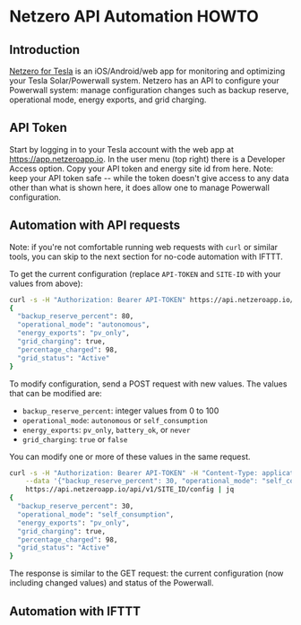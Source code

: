 # Netzero API Automation HOWTO

## Introduction
[Netzero for Tesla](https://www.netzeroapp.io) is an iOS/Android/web app for monitoring and optimizing your Tesla Solar/Powerwall system.
Netzero has an API to configure your Powerwall system: manage configuration changes such as backup reserve, operational mode, energy exports, and grid charging.

## API Token
Start by logging in to your Tesla account with the web app at https://app.netzeroapp.io.
In the user menu (top right) there is a Developer Access option.  Copy your API token and energy site id from here.  Note: keep your API token safe -- while the
token doesn't give access to any data other than what is shown here, it does allow one to manage Powerwall configuration.

## Automation with API requests
Note: if you're not comfortable running web requests with `curl` or similar tools, you can skip to the next section for no-code automation with IFTTT.

To get the current configuration (replace `API-TOKEN` and `SITE-ID` with your values from above):
```bash
curl -s -H "Authorization: Bearer API-TOKEN" https://api.netzeroapp.io/api/v1/SITE_ID/config | jq
{
  "backup_reserve_percent": 80,
  "operational_mode": "autonomous",
  "energy_exports": "pv_only",
  "grid_charging": true,
  "percentage_charged": 98,
  "grid_status": "Active"
}
```

To modify configuration, send a POST request with new values.  The values that can be modified are:
- `backup_reserve_percent`: integer values from 0 to 100
- `operational_mode`: `autonomous` or `self_consumption`
- `energy_exports`: `pv_only`, `battery_ok`, or `never`
- `grid_charging`: `true` or `false`

You can modify one or more of these values in the same request.

```bash
curl -s -H "Authorization: Bearer API-TOKEN" -H "Content-Type: application/json" \
    --data '{"backup_reserve_percent": 30, "operational_mode": "self_consumption"}' \
    https://api.netzeroapp.io/api/v1/SITE_ID/config | jq
{
  "backup_reserve_percent": 30,
  "operational_mode": "self_consumption",
  "energy_exports": "pv_only",
  "grid_charging": true,
  "percentage_charged": 98,
  "grid_status": "Active"
}
```
The response is similar to the GET request: the current configuration (now including changed values) and status of the Powerwall.

## Automation with IFTTT
